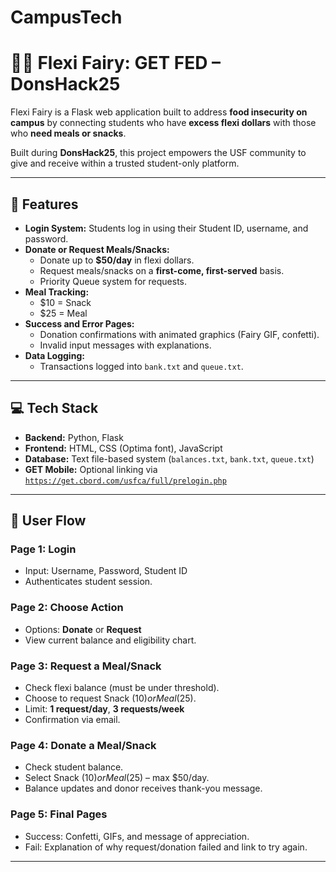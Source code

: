 # CampusTech

# 🧚‍♀️ Flexi Fairy: GET FED – DonsHack25

Flexi Fairy is a Flask web application built to address **food insecurity on campus** by connecting students who have **excess flexi dollars** with those who **need meals or snacks**. 

Built during **DonsHack25**, this project empowers the USF community to give and receive within a trusted student-only platform.

---

## 🚀 Features

- **Login System:** Students log in using their Student ID, username, and password.
- **Donate or Request Meals/Snacks:**
  - Donate up to **$50/day** in flexi dollars.
  - Request meals/snacks on a **first-come, first-served** basis.
  - Priority Queue system for requests.
- **Meal Tracking:**
  - $10 = Snack
  - $25 = Meal
- **Success and Error Pages:** 
  - Donation confirmations with animated graphics (Fairy GIF, confetti).
  - Invalid input messages with explanations.
- **Data Logging:**
  - Transactions logged into `bank.txt` and `queue.txt`.

---

## 💻 Tech Stack

- **Backend:** Python, Flask
- **Frontend:** HTML, CSS (Optima font), JavaScript
- **Database:** Text file-based system (`balances.txt`, `bank.txt`, `queue.txt`)
- **GET Mobile:** Optional linking via [`https://get.cbord.com/usfca/full/prelogin.php`](https://get.cbord.com/usfca/full/prelogin.php)

---

## 🔁 User Flow

### Page 1: Login
- Input: Username, Password, Student ID
- Authenticates student session.

### Page 2: Choose Action
- Options: **Donate** or **Request**
- View current balance and eligibility chart.

### Page 3: Request a Meal/Snack
- Check flexi balance (must be under threshold).
- Choose to request Snack ($10) or Meal ($25).
- Limit: **1 request/day**, **3 requests/week**
- Confirmation via email.

### Page 4: Donate a Meal/Snack
- Check student balance.
- Select Snack ($10) or Meal ($25) – max $50/day.
- Balance updates and donor receives thank-you message.

### Page 5: Final Pages
- Success: Confetti, GIFs, and message of appreciation.
- Fail: Explanation of why request/donation failed and link to try again.

---
